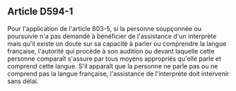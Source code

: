 Article D594-1
----
Pour l'application de l'article 803-5, si la personne soupçonnée ou poursuivie
n'a pas demandé à bénéficier de l'assistance d'un interprète mais qu'il existe
un doute sur sa capacité à parler ou comprendre la langue française, l'autorité
qui procède à son audition ou devant laquelle cette personne comparaît s'assure
par tous moyens appropriés qu'elle parle et comprend cette langue. S'il apparaît
que la personne ne parle pas ou ne comprend pas la langue française,
l'assistance de l'interprète doit intervenir sans délai.
